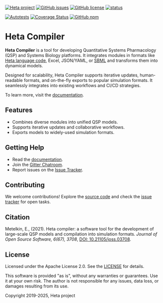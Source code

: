 [![Heta project](https://img.shields.io/badge/%CD%B1-Heta_project-blue)](https://hetalang.github.io/)
[![GitHub issues](https://img.shields.io/github/issues/hetalang/heta-compiler.svg)](https://GitHub.com/hetalang/heta-compiler/issues/)
[![GitHub license](https://img.shields.io/github/license/hetalang/heta-compiler.svg)](https://github.com/hetalang/heta-compiler/blob/master/LICENSE)
[![status](https://joss.theoj.org/papers/ebff76c368d3adb720afe414ef6b29fb/status.svg)](https://joss.theoj.org/papers/ebff76c368d3adb720afe414ef6b29fb)

[![Autotests](https://github.com/hetalang/heta-compiler/workflows/Autotests/badge.svg)](https://github.com/hetalang/heta-compiler/actions)
[![Coverage Status](https://coveralls.io/repos/github/hetalang/heta-compiler/badge.svg?branch=master)](https://coveralls.io/github/hetalang/heta-compiler?branch=master)
[![GitHub npm](https://img.shields.io/npm/v/heta-compiler/latest.svg)](https://www.npmjs.com/package/heta-compiler)

# Heta Compiler

**Heta Compiler** is a tool for developing Quantitative Systems Pharmacology (QSP) and Systems Biology platforms. It integrates modules in formats like [Heta language code](https://hetalang.github.io/specifications/), Excel, JSON/YAML, or [SBML](https://sbml.org/) and transforms them into dynamical models.

Designed for scalability, Heta Compiler supports iterative updates, human-readable formats, and on-the-fly exports to popular simulation formats. It seamlessly integrates into existing workflows and CI/CD strategies.

To learn more, visit the [documentation](https://hetalang.github.io/hetacompiler/).

## Features
- Combines diverse modules into unified QSP models.
- Supports iterative updates and collaborative workflows.
- Exports models to widely-used simulation formats.

## Getting Help
- Read the [documentation](https://hetalang.github.io/).
- Join the [Gitter Chatroom](https://gitter.im/hetalang/community?utm_source=readme).
- Report issues on the [Issue Tracker](https://github.com/hetalang/heta-compiler/issues).

## Contributing
We welcome contributions! Explore the [source code](https://github.com/hetalang/heta-compiler) and check the [issue tracker](https://github.com/hetalang/heta-compiler/issues) for open tasks.

## Citation
Metelkin, E., (2021). Heta compiler: a software tool for the development of large-scale QSP models and compilation into simulation formats. *Journal of Open Source Software, 6(67), 3708*, [DOI: 10.21105/joss.03708](https://doi.org/10.21105/joss.03708).

## License
Licensed under the Apache License 2.0. See the [LICENSE](./LICENSE) for details.

This software is provided "as is", without any warranties or guarantees. Use it at your own risk. The author is not responsible for any issues, data loss, or damages resulting from its use.

Copyright 2019-2025, Heta project
